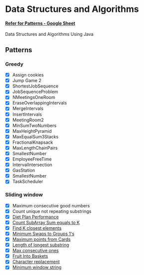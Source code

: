 # Data Structures and Algorithms
#### [Refer for Patterns - Google Sheet](https://docs.google.com/spreadsheets/d/1LZ1iv_OcNELUPwNvCyW4iiO2WFyxTD4V_gcgG0Y32Rc/edit?usp=sharing)
Data Structures and Algorithms Using Java

## Patterns

### Greedy
- [X] Assign cookies
- [X] Jump Game 2
- [X] ShortestJobSequence
- [X] JobSequenceProblem
- [X] NMeetingsOneRoom
- [X] EraseOverlappingIntervals
- [X] MergeIntervals
- [X] InsertIntervals
- [X] MeetingRoom2
- [X] MinSumTwoNumbers
- [X] MaxHeightPyramid
- [X] MaxEqualSum3Stacks
- [X] FractionalKnapsack
- [X] MaxLengthChainPairs
- [X] SmallestNumber
- [X] EmployeeFreeTime
- [X] IntervalIntersection
- [X] GasStation
- [X] SmallestNumber
- [X] TaskScheduler

### Sliding window
- [X] Maximum consecutive good numbers
- [X] Count unique not repeating substrings
- [X] [Diet Plan Performance](https://takeuforward.org/plus/dsa/problems/diet-plan-performance)
- [X] [Count SubArray Sum equals to K](https://takeuforward.org/plus/dsa/problems/count-subarrays-with-given-sum)
- [X] [Find K closest elements](https://leetcode.com/problems/find-k-closest-elements/)
- [X] [Minimum Swaps to Groups 1's](https://takeuforward.org/plus/dsa/problems/minimum-swaps-to-group-all-1s-together)
- [X] [Maximum points from Cards](https://leetcode.com/problems/maximum-points-you-can-obtain-from-cards/description/)
- [X] [Length of longest substring](https://leetcode.com/problems/longest-substring-without-repeating-characters/description/)
- [X] [Max consecutive ones](https://takeuforward.org/plus/dsa/sliding-window-and-2-pointer/longest-and-smallest-window-problems/max-consecutive-ones-iii)
- [X] [Fruit Into Baskets](https://leetcode.com/problems/fruit-into-baskets/description/)
- [X] [Character replacement](https://leetcode.com/problems/longest-repeating-character-replacement/)
- [X] [Minimum window string](https://leetcode.com/problems/minimum-window-substring/description/)
